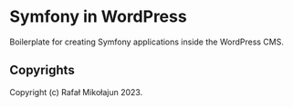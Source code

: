 # Symfony in WordPress

Boilerplate for creating Symfony applications inside the WordPress CMS.

## Copyrights

Copyright (c) Rafał Mikołajun 2023.
